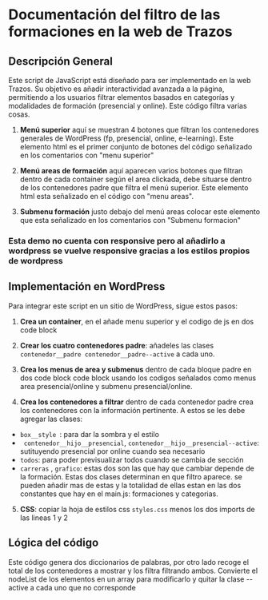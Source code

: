 # Documentación del filtro de las formaciones en la web de Trazos

## Descripción General

Este script de JavaScript está diseñado para ser implementado en la web Trazos. Su objetivo es añadir interactividad avanzada a la página, permitiendo a los usuarios filtrar elementos basados en categorías y modalidades de formación (presencial y online). Este código filtra varias cosas.

1. **Menú superior** aquí se muestran 4 botones que filtran los contenedores generales de WordPress (fp, presencial, online, e-learning). Este elemento html es el primer conjunto de botones del código señalizado en los comentarios con "menu superior"

2. **Menú areas de formación** aquí aparecen varios botones que filtran dentro de cada container según el area clickada, debe situarse dentro de los contenedores padre que filtra el menú superior. Este elemento html esta señalizado en el código con "menu areas".

3. **Submenu formación** justo debajo del menú areas colocar este elemento que esta señalizado en los comentarios con "Submenu formacion"

### Esta demo no cuenta con responsive pero al añadirlo a wordpress se vuelve responsive gracias a los estilos propios de wordpress

## Implementación en WordPress

Para integrar este script en un sitio de WordPress, sigue estos pasos:

1. **Crea un container**, en el añade menu superior y el codigo de js en dos code block

2. **Crear los cuatro contenedores padre**: añadeles las clases `contenedor__padre contenedor__padre--active` a cada uno.

3. **Crea los menus de area y submenus** dentro de cada bloque padre en dos code block code block usando los codigos señalados como menus area presencial/online y submenu presencial/online.

4. **Crea los contenedores a filtrar** dentro de cada contenedor padre crea los contenedores con la información pertinente. A estos se les debe agregar las clases:

- `box__style `: para dar la sombra y el estilo
- ` contenedor__hijo__presencial`, `contenedor__hijo__presencial--active`: sutituyendo presencial por online cuando sea necesario
- `todos`: para poder previsualizar todos cuando se cambia de sección
- `carreras` , `grafico`: estas dos son las que hay que cambiar depende de la formación. Estas dos clases determinan en que filtro aparece. se pueden añadir mas de estas y la totalidad de ellas estan en las dos constantes que hay en el main.js: formaciones y categorias.

5. **CSS**: copiar la hoja de estilos css `styles.css` menos los dos imports de las lineas 1 y 2

## Lógica del código

Este código genera dos diccionarios de palabras, por otro lado recoge el total de los contenedores a mostrar y los filtra filtrando ambos. Convierte el nodeList de los elementos en un array para modificarlo y quitar la clase --active a cada uno que no corresponde
